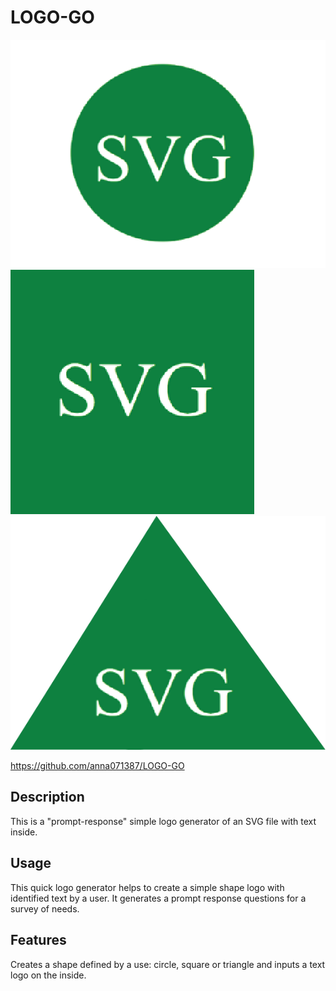 # LOGO-GO
![alt text](./images/Circle_logo.png)
![alt text](./images/Square_logo.png)
![alt text](./images/Triangle_logo.png)

https://github.com/anna071387/LOGO-GO

## Description

This is a "prompt-response" simple logo generator of an SVG file with text inside. 

## Usage

This quick logo generator helps to create a simple shape logo with identified text by a user.
It generates a prompt response questions for a survey of needs. 

## Features


Creates a shape defined by a use: circle, square or triangle and inputs a text logo on the inside.









